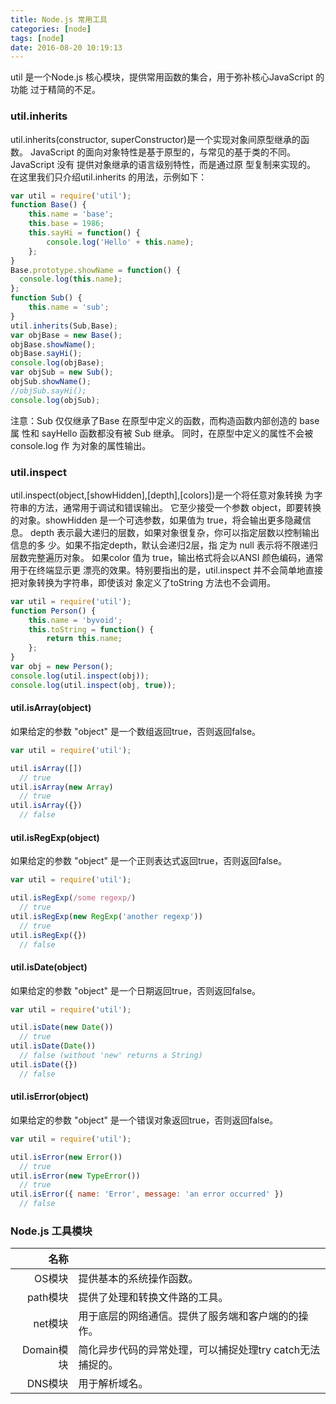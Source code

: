```yaml
---
title: Node.js 常用工具
categories: [node]
tags: [node]
date: 2016-08-20 10:19:13
---
```

util 是一个Node.js 核心模块，提供常用函数的集合，用于弥补核心JavaScript 的功能 过于精简的不足。
<!-- more -->

### util.inherits
util.inherits(constructor, superConstructor)是一个实现对象间原型继承的函数。
JavaScript 的面向对象特性是基于原型的，与常见的基于类的不同。JavaScript 没有 提供对象继承的语言级别特性，而是通过原
型复制来实现的。
在这里我们只介绍util.inherits 的用法，示例如下：
```js
var util = require('util');
function Base() {
    this.name = 'base';
    this.base = 1986;
    this.sayHi = function() {
        console.log('Hello' + this.name);  
    };
}
Base.prototype.showName = function() {
  console.log(this.name);
};
function Sub() {
    this.name = 'sub';
}
util.inherits(Sub,Base);
var objBase = new Base();
objBase.showName();
objBase.sayHi();
console.log(objBase);
var objSub = new Sub();
objSub.showName();
//objSub.sayHi();
console.log(objSub);
```
注意：Sub 仅仅继承了Base 在原型中定义的函数，而构造函数内部创造的 base 属 性和 sayHello 函数都没有被 Sub 继承。
同时，在原型中定义的属性不会被console.log 作 为对象的属性输出。

### util.inspect
util.inspect(object,[showHidden],[depth],[colors])是一个将任意对象转换 为字符串的方法，通常用于调试和错误输出。
它至少接受一个参数 object，即要转换的对象。showHidden 是一个可选参数，如果值为 true，将会输出更多隐藏信息。
depth 表示最大递归的层数，如果对象很复杂，你可以指定层数以控制输出信息的多 少。如果不指定depth，默认会递归2层，指
定为 null 表示将不限递归层数完整遍历对象。 如果color 值为 true，输出格式将会以ANSI 颜色编码，通常用于在终端显示更
漂亮的效果。特别要指出的是，util.inspect 并不会简单地直接把对象转换为字符串，即使该对 象定义了toString 方法也不会调用。

```js
var util = require('util');
function Person() {
    this.name = 'byvoid';
    this.toString = function() {
        return this.name;
    };
}
var obj = new Person(); 
console.log(util.inspect(obj)); 
console.log(util.inspect(obj, true));
```
#### util.isArray(object)
如果给定的参数 "object" 是一个数组返回true，否则返回false。
```js
var util = require('util');

util.isArray([])
  // true
util.isArray(new Array)
  // true
util.isArray({})
  // false
```
#### util.isRegExp(object)
如果给定的参数 "object" 是一个正则表达式返回true，否则返回false。
```js
var util = require('util');

util.isRegExp(/some regexp/)
  // true
util.isRegExp(new RegExp('another regexp'))
  // true
util.isRegExp({})
  // false
```
#### util.isDate(object)
如果给定的参数 "object" 是一个日期返回true，否则返回false。
```js
var util = require('util');

util.isDate(new Date())
  // true
util.isDate(Date())
  // false (without 'new' returns a String)
util.isDate({})
  // false
```
#### util.isError(object)
如果给定的参数 "object" 是一个错误对象返回true，否则返回false。
```js
var util = require('util');

util.isError(new Error())
  // true
util.isError(new TypeError())
  // true
util.isError({ name: 'Error', message: 'an error occurred' })
  // false
```

### Node.js 工具模块
|名称||
|------:|:------|
|OS模块|提供基本的系统操作函数。|
|path模块|提供了处理和转换文件路的工具。|
|net模块|用于底层的网络通信。提供了服务端和客户端的的操作。|
|Domain模块|简化异步代码的异常处理，可以捕捉处理try catch无法捕捉的。|
|DNS模块|用于解析域名。|